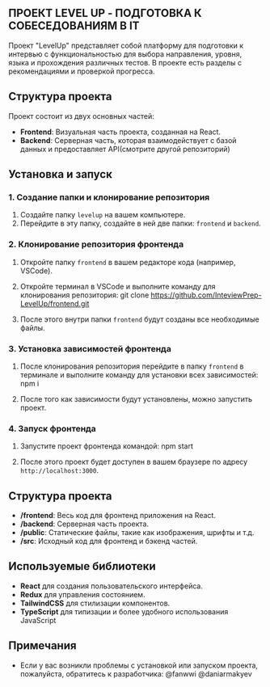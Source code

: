 
## ПРОЕКТ LEVEL UP - ПОДГОТОВКА К СОБЕСЕДОВАНИЯМ В IT

Проект "LevelUp" представляет собой платформу для подготовки к интервью с функциональностью для выбора направления, уровня, языка и прохождения различных тестов. В проекте есть разделы с рекомендациями и проверкой прогресса.

## Структура проекта

Проект состоит из двух основных частей:

- **Frontend**: Визуальная часть проекта, созданная на React.
- **Backend**: Серверная часть, которая взаимодействует с базой данных и предоставляет API(смотрите другой репозиторий)

## Установка и запуск

### 1. Создание папки и клонирование репозитория

1. Создайте папку `levelup` на вашем компьютере.
2. Перейдите в эту папку, создайте в ней две папки: `frontend` и `backend`.

### 2. Клонирование репозитория фронтенда

1. Откройте папку `frontend` в вашем редакторе кода (например, VSCode).
2. Откройте терминал в VSCode и выполните команду для клонирования репозитория:
    git clone https://github.com/InteviewPrep-LevelUp/frontend.git

3. После этого внутри папки `frontend` будут созданы все необходимые файлы.

### 3. Установка зависимостей фронтенда

1. После клонирования репозитория перейдите в папку `frontend` в терминале и выполните команду для установки всех зависимостей:
   npm i

2. После того как зависимости будут установлены, можно запустить проект.

### 4. Запуск фронтенда

1. Запустите проект фронтенда командой:
   npm start

2. После этого проект будет доступен в вашем браузере по адресу `http://localhost:3000`.

## Структура проекта

- **/frontend**: Весь код для фронтенд приложения на React.
- **/backend**: Серверная часть проекта.
- **/public**: Статические файлы, такие как изображения, шрифты и т.д.
- **/src**: Исходный код для фронтенд и бэкенд частей.

## Используемые библиотеки

- **React** для создания пользовательского интерфейса.
- **Redux** для управления состоянием.
- **TailwindCSS** для стилизации компонентов.
- **TypeScript** для типизации и более удобного использования JavaScript

## Примечания

- Если у вас возникли проблемы с установкой или запуском проекта, пожалуйста, обратитесь к разработчика: @fanwwi @daniarmakyev
